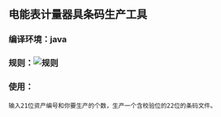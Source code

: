 ## 电能表计量器具条码生产工具 

### 编译环境：java

### 规则：![规则](https://raw.githubusercontent.com/damonleexh/Meter-Barcode-Generator/master/%E8%A7%84%E5%88%99/087CE5F1-DFAA-47e7-8E50-F67EE08B4A2F.png)
	
### 使用：	

	输入21位资产编号和你要生产的个数，生产一个含校验位的22位的条码文件。